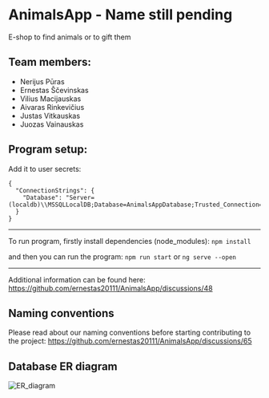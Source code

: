 # AnimalsApp - Name still pending
E-shop to find animals or to gift them


## Team members:
- Nerijus Pūras
- Ernestas Ščevinskas
- Vilius Macijauskas
- Aivaras Rinkevičius
- Justas Vitkauskas
- Juozas Vainauskas

## Program setup:
Add it to user secrets:
```
{
  "ConnectionStrings": {
    "Database": "Server=(localdb)\\MSSQLLocalDB;Database=AnimalsAppDatabase;Trusted_Connection=True;"
  }
}
```

---

To run program, firstly install dependencies (node_modules): `npm install`

and then you can run the program: `npm run start` or `ng serve --open`

---
Additional information can be found here: https://github.com/ernestas20111/AnimalsApp/discussions/48

## Naming conventions
Please read about our naming conventions before starting contributing to the project:
https://github.com/ernestas20111/AnimalsApp/discussions/65

## Database ER diagram

![ER_diagram](https://user-images.githubusercontent.com/71339290/128725022-04cf0078-f551-4639-a30e-8da96c242fd4.png)
